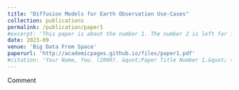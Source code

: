 ```yaml
---
title: "Diffusion Models for Earth Observation Use-Cases"
collection: publications
permalink: /publication/paper1
#excerpt: 'This paper is about the number 1. The number 2 is left for future work.'
date: 2023-09
venue: 'Big Data From Space'
paperurl: 'http://academicpages.github.io/files/paper1.pdf'
#citation: 'Your Name, You. (2009). &quot;Paper Title Number 1.&quot; <i>Journal 1</i>. 1(1).'
---
```

Comment
